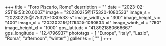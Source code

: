 +++
title = "Foro Piscario, Rome"
description = ""
date = "2023-02-25T19:53:20.000Z"
image = "20230225@175320-1080533"
image_s = "20230225@175320-1080533-s"
image_width_s = "300"
image_height_s = "400"
image_xl = "20230225@175320-1080533-xl"
image_width_xl = "750"
image_height_xl = "1000"
gps_latitude = "41.8921880666667"
gps_longitude = "12.4796937"
phototags = [ "Europe", "Italy", "Lazio", "Roma", "afternoon", "winter" ]
galleries = [ "" ]
+++
